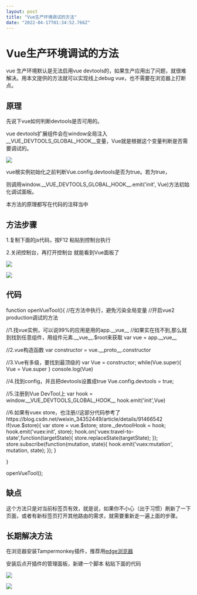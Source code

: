 ```yaml
---
layout: post
title: "Vue生产环境调试的方法"
date: "2022-04-17T01:34:52.766Z"
---
```

Vue生产环境调试的方法
============

vue 生产环境默认是无法启用vue devtools的，如果生产应用出了问题，就很难解决。用本文提供的方法就可以实现线上debug vue，也不需要在浏览器上打断点。

原理
--

先说下vue如何判断devtools是否可用的。

vue devtools扩展组件会在window全局注入\_\_VUE\_DEVTOOLS\_GLOBAL\_HOOK\_\_变量，Vue就是根据这个变量判断是否需要调试的。

![](https://img2022.cnblogs.com/blog/765365/202204/765365-20220416213537641-1310139840.png)

vue根实例初始化之前判断Vue.config.devtools是否为true。若为true，

则调用window.\_\_VUE\_DEVTOOLS\_GLOBAL\_HOOK\_\_.emit('init', Vue)方法初始化调试面板。

本方法的原理都写在代码的注释当中

方法步骤
----

1.复制下面的js代码，按F12 粘贴到控制台执行

2.关闭控制台，再打开控制台 就能看到Vue面板了  
  

![](https://img2022.cnblogs.com/blog/765365/202204/765365-20220416213239528-1913514119.png)

![](https://img2022.cnblogs.com/blog/765365/202204/765365-20220416213311898-160611354.png)

代码
--

function openVueTool(){
//在方法中执行，避免污染全局变量
//开启vue2 production调试的方法

//1.找vue实例，可以说99%的应用是用的app.\_\_vue\_\_
//如果实在找不到,那么就到找到任意组件，用组件元素.\_\_vue\_\_.$root来获取
var vue = app.\_\_vue\_\_


//2.vue构造函数
var constructor = vue.\_\_proto\_\_.constructor


//3.Vue有多级，要找到最顶级的
var Vue = constructor;
while(Vue.super){
    Vue = Vue.super
}
console.log(Vue)

//4.找到config，并且把devtools设置成true
Vue.config.devtools = true;



//5.注册到Vue DevTool上
var hook = window.\_\_VUE\_DEVTOOLS\_GLOBAL\_HOOK\_\_
hook.emit('init',Vue)




//6.如果有vuex store，也注册//这部分代码参考了https://blog.csdn.net/weixin\_34352449/article/details/91466542
if(vue.$store){
    var store = vue.$store;
    store.\_devtoolHook = hook;
    hook.emit('vuex:init', store);
    hook.on('vuex:travel-to-state',function(targetState){
        store.replaceState(targetState);
    });
    store.subscribe(function(mutation, state){
        hook.emit('vuex:mutation', mutation, state);
    });
}

}

openVueTool();

缺点
--

这个方法只是对当前标签页有效，就是说，如果你不小心（出于习惯）刷新了一下页面，或者有新标签页打开其他路由的需求，就需要重新走一遍上面的步骤。

长期解决方法
------

在浏览器安装Tampermonkey插件，推荐用[edge浏览器](https://microsoftedge.microsoft.com/addons/detail/tampermonkey/iikmkjmpaadaobahmlepeloendndfphd)

安装后点开插件的管理面板，新建一个脚本 粘贴下面的代码

![](https://img2022.cnblogs.com/blog/765365/202204/765365-20220416213352067-2033733977.png)

![](https://img2022.cnblogs.com/blog/765365/202204/765365-20220416213355911-196603171.png)